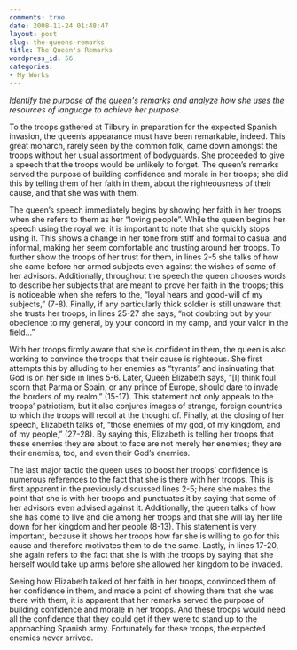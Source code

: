 ```yaml
---
comments: true
date: 2008-11-24 01:48:47
layout: post
slug: the-queens-remarks
title: The Queen's Remarks
wordpress_id: 56
categories:
- My Works
---
```


_Identify the purpose of [the queen's remarks](http://en.wikisource.org/wiki/Speech_to_the_Troops_at_Tilbury) and analyze how she uses the resources of language to achieve her purpose._ 


To the troops gathered at Tilbury in preparation for the expected Spanish invasion, the queen’s appearance must have been remarkable, indeed. This great monarch, rarely seen by the common folk, came down amongst the troops without her usual assortment of bodyguards. She proceeded to give a speech that the troops would be unlikely to forget. The queen’s remarks served the purpose of building confidence and morale in her troops; she did this by telling them of her faith in them, about the righteousness of their cause, and that she was with them. 


The queen’s speech immediately begins by showing her faith in her troops when she refers to them as her “loving people”. While the queen begins her speech using the royal we, it is important to note that she quickly stops using it. This shows a change in her tone from stiff and formal to casual and informal, making her seem comfortable and trusting around her troops. To further show the troops of her trust for them, in lines 2-5 she talks of how she came before her armed subjects even against the wishes of some of her advisors. Additionally, throughout the speech the queen chooses words to describe her subjects that are meant to prove her faith in the troops; this is noticeable when she refers to the, “loyal hears and good-will of my subjects,” (7-8). Finally, if any particularly thick soldier is still unaware that she trusts her troops, in lines 25-27 she says, “not doubting but by your obedience to my general, by your concord in my camp, and your valor in the field…” 


With her troops firmly aware that she is confident in them, the queen is also working to convince the troops that their cause is righteous. She first attempts this by alluding to her enemies as “tyrants” and insinuating that God is on her side in lines 5-6. Later, Queen Elizabeth says, “[I] think foul scorn that Parma or Spain, or any prince of Europe, should dare to invade the borders of my realm,” (15-17). This statement not only appeals to the troops’ patriotism, but it also conjures images of strange, foreign countries to which the troops will recoil at the thought of. Finally, at the closing of her speech, Elizabeth talks of, “those enemies of my god, of my kingdom, and of my people,” (27-28). By saying this, Elizabeth is telling her troops that these enemies they are about to face are not merely her enemies; they are their enemies, too, and even their God’s enemies. 


The last major tactic the queen uses to boost her troops’ confidence is numerous references to the fact that she is there with her troops. This is first apparent in the previously discussed lines 2-5; here she makes the point that she is with her troops and punctuates it by saying that some of her advisors even advised against it. Additionally, the queen talks of how she has come to live and die among her troops and that she will lay her life down for her kingdom and her people (8-13). This statement is very important, because it shows her troops how far she is willing to go for this cause and therefore motivates them to do the same. Lastly, in lines 17-20, she again refers to the fact that she is with the troops by saying that she herself would take up arms before she allowed her kingdom to be invaded. 


Seeing how Elizabeth talked of her faith in her troops, convinced them of her confidence in them, and made a point of showing them that she was there with them, it is apparent that her remarks served the purpose of building confidence and morale in her troops. And these troops would need all the confidence that they could get if they were to stand up to the approaching Spanish army. Fortunately for these troops, the expected enemies never arrived.

